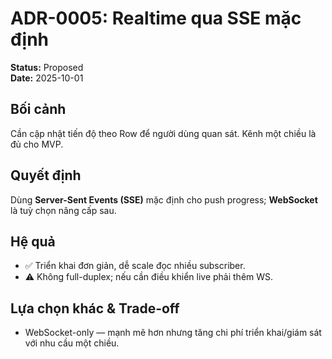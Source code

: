 # ADR-0005: Realtime qua SSE mặc định
**Status:** Proposed  
**Date:** 2025-10-01

## Bối cảnh
Cần cập nhật tiến độ theo Row để người dùng quan sát. Kênh một chiều là đủ cho MVP.

## Quyết định
Dùng **Server-Sent Events (SSE)** mặc định cho push progress; **WebSocket** là tuỳ chọn nâng cấp sau.

## Hệ quả
- ✅ Triển khai đơn giản, dễ scale đọc nhiều subscriber.
- ⚠️ Không full-duplex; nếu cần điều khiển live phải thêm WS.

## Lựa chọn khác & Trade-off
- WebSocket-only — mạnh mẽ hơn nhưng tăng chi phí triển khai/giám sát với nhu cầu một chiều.
